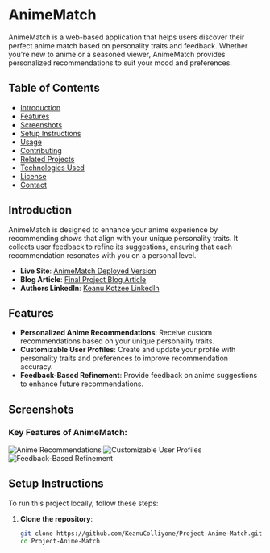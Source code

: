 # AnimeMatch

AnimeMatch is a web-based application that helps users discover their perfect anime match based on personality traits and feedback. Whether you're new to anime or a seasoned viewer, AnimeMatch provides personalized recommendations to suit your mood and preferences.

## Table of Contents
- [Introduction](#introduction)
- [Features](#features)
- [Screenshots](#screenshots)
- [Setup Instructions](#setup-instructions)
- [Usage](#usage)
- [Contributing](#contributing)
- [Related Projects](#related-projects)
- [Technologies Used](#technologies-used)
- [License](#license)
- [Contact](#contact)

## Introduction
AnimeMatch is designed to enhance your anime experience by recommending shows that align with your unique personality traits. It collects user feedback to refine its suggestions, ensuring that each recommendation resonates with you on a personal level.

- **Live Site**: [AnimeMatch Deployed Version](https://deployed-project-url.com)
- **Blog Article**: [Final Project Blog Article](https://yourblogsite.com/anime-match)
- **Authors LinkedIn**: [Keanu Kotzee LinkedIn](https://www.linkedin.com/in/kotzee-kenan-175ab4284)

## Features
- **Personalized Anime Recommendations**: Receive custom recommendations based on your unique personality traits.
- **Customizable User Profiles**: Create and update your profile with personality traits and preferences to improve recommendation accuracy.
- **Feedback-Based Refinement**: Provide feedback on anime suggestions to enhance future recommendations.

## Screenshots
### Key Features of AnimeMatch:
![Anime Recommendations](https://i.ibb.co/CWBxVXh/1.webp)
![Customizable User Profiles](https://i.ibb.co/bzbL9r1/3.webp)
![Feedback-Based Refinement](https://i.ibb.co/XFH7TPr/2.webp)

## Setup Instructions
To run this project locally, follow these steps:

1. **Clone the repository**:
   ```bash
   git clone https://github.com/KeanuColliyone/Project-Anime-Match.git
   cd Project-Anime-Match
